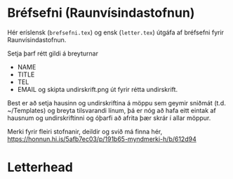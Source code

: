# Bréfsefni (Raunvísindastofnun)

Hér eríslensk (`brefsefni.tex`) og ensk (`letter.tex`) útgáfa af bréfsefni fyrir Raunvísindastofnun. 

Setja þarf rétt gildi á breyturnar
* NAME
* TITLE
* TEL
* EMAIL
og skipta undirskrift.png út fyrir rétta undirskrift.

Best er að setja hausinn og undirskriftina á möppu sem geymir sniðmát (t.d. ~/Templates) og breyta tilsvarandi línum, þá er nóg að hafa eitt eintak af hausnum og undirskriftinni og óþarfi að afrita þær skrár í allar möppur. 

Merki fyrir fleiri stofnanir, deildir og svið má finna hér, https://honnun.hi.is/5afb7ec03/p/191b65-myndmerki-h/b/612d94

# Letterhead
